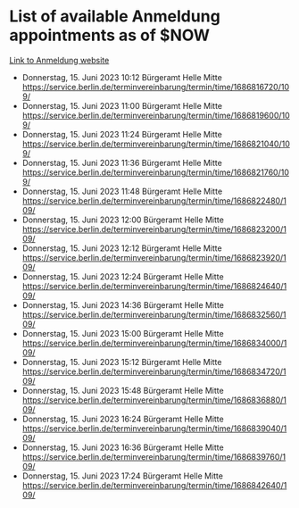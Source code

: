 # List of available Anmeldung appointments as of $NOW
[Link to Anmeldung website](https://service.berlin.de/terminvereinbarung/termin/tag.php?termin=1&anliegen[]=120686&dienstleisterlist=122210,122217,327316,122219,327312,122227,327314,122231,327346,122243,327348,122254,122252,329742,122260,329745,122262,329748,122271,327278,122273,327274,122277,327276,330436,122280,327294,122282,327290,122284,327292,122291,327270,122285,327266,122286,327264,122296,327268,150230,329760,122297,327286,122294,327284,122312,329763,122314,329775,122304,327330,122311,327334,122309,327332,317869,122281,327352,122279,329772,122283,122276,327324,122274,327326,122267,329766,122246,327318,122251,327320,122257,327322,122208,327298,122226,327300&herkunft=http%3A%2F%2Fservice.berlin.de%2Fdienstleistung%2F120686%2F)
- Donnerstag, 15. Juni 2023 10:12 Bürgeramt Helle Mitte https://service.berlin.de/terminvereinbarung/termin/time/1686816720/109/
- Donnerstag, 15. Juni 2023 11:00 Bürgeramt Helle Mitte https://service.berlin.de/terminvereinbarung/termin/time/1686819600/109/
- Donnerstag, 15. Juni 2023 11:24 Bürgeramt Helle Mitte https://service.berlin.de/terminvereinbarung/termin/time/1686821040/109/
- Donnerstag, 15. Juni 2023 11:36 Bürgeramt Helle Mitte https://service.berlin.de/terminvereinbarung/termin/time/1686821760/109/
- Donnerstag, 15. Juni 2023 11:48 Bürgeramt Helle Mitte https://service.berlin.de/terminvereinbarung/termin/time/1686822480/109/
- Donnerstag, 15. Juni 2023 12:00 Bürgeramt Helle Mitte https://service.berlin.de/terminvereinbarung/termin/time/1686823200/109/
- Donnerstag, 15. Juni 2023 12:12 Bürgeramt Helle Mitte https://service.berlin.de/terminvereinbarung/termin/time/1686823920/109/
- Donnerstag, 15. Juni 2023 12:24 Bürgeramt Helle Mitte https://service.berlin.de/terminvereinbarung/termin/time/1686824640/109/
- Donnerstag, 15. Juni 2023 14:36 Bürgeramt Helle Mitte https://service.berlin.de/terminvereinbarung/termin/time/1686832560/109/
- Donnerstag, 15. Juni 2023 15:00 Bürgeramt Helle Mitte https://service.berlin.de/terminvereinbarung/termin/time/1686834000/109/
- Donnerstag, 15. Juni 2023 15:12 Bürgeramt Helle Mitte https://service.berlin.de/terminvereinbarung/termin/time/1686834720/109/
- Donnerstag, 15. Juni 2023 15:48 Bürgeramt Helle Mitte https://service.berlin.de/terminvereinbarung/termin/time/1686836880/109/
- Donnerstag, 15. Juni 2023 16:24 Bürgeramt Helle Mitte https://service.berlin.de/terminvereinbarung/termin/time/1686839040/109/
- Donnerstag, 15. Juni 2023 16:36 Bürgeramt Helle Mitte https://service.berlin.de/terminvereinbarung/termin/time/1686839760/109/
- Donnerstag, 15. Juni 2023 17:24 Bürgeramt Helle Mitte https://service.berlin.de/terminvereinbarung/termin/time/1686842640/109/
